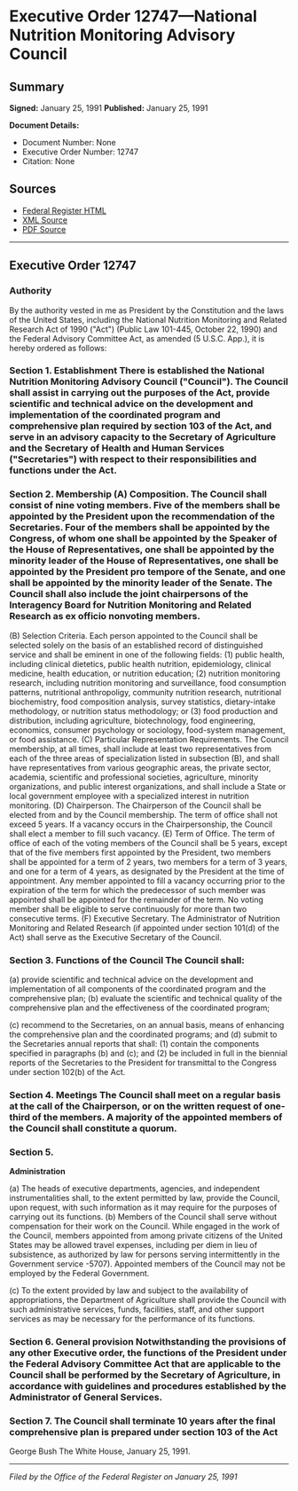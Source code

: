 # Executive Order 12747—National Nutrition Monitoring Advisory Council

## Summary

**Signed:** January 25, 1991
**Published:** January 25, 1991

**Document Details:**
- Document Number: None
- Executive Order Number: 12747
- Citation: None

## Sources
- [Federal Register HTML](https://www.presidency.ucsb.edu/documents/executive-order-12747-national-nutrition-monitoring-advisory-council)
- [XML Source](None)
- [PDF Source](None)

---

## Executive Order 12747

### Authority

By the authority vested in me as President by the Constitution and the laws of the United States, including the National Nutrition Monitoring and Related Research Act of 1990 ("Act") (Public Law 101-445, October 22, 1990) and the Federal Advisory Committee Act, as amended (5 U.S.C. App.), it is hereby ordered as follows:
### Section 1. Establishment There is established the National Nutrition Monitoring Advisory Council ("Council"). The Council shall assist in carrying out the purposes of the Act, provide scientific and technical advice on the development and implementation of the coordinated program and comprehensive plan required by section 103 of the Act, and serve in an advisory capacity to the Secretary of Agriculture and the Secretary of Health and Human Services ("Secretaries") with respect to their responsibilities and functions under the Act.

### Section 2. Membership (A) Composition. The Council shall consist of nine voting members. Five of the members shall be appointed by the President upon the recommendation of the Secretaries. Four of the members shall be appointed by the Congress, of whom one shall be appointed by the Speaker of the House of Representatives, one shall be appointed by the minority leader of the House of Representatives, one shall be appointed by the President pro tempore of the Senate, and one shall be appointed by the minority leader of the Senate. The Council shall also include the joint chairpersons of the Interagency Board for Nutrition Monitoring and Related Research as ex officio nonvoting members.

(B) Selection Criteria. Each person appointed to the Council shall be selected solely on the basis of an established record of distinguished service and shall be eminent in one of the following fields:
    (1) public health, including clinical dietetics, public health nutrition, epidemiology, clinical medicine, health education, or nutrition education;
    (2) nutrition monitoring research, including nutrition monitoring and surveillance, food consumption patterns, nutritional anthropoligy, community nutrition research, nutritional biochemistry, food composition analysis, survey statistics, dietary-intake methodology, or nutrition status methodology; or
    (3) food production and distribution, including agriculture, biotechnology, food engineering, economics, consumer psychology or sociology, food-system management, or food assistance.
(C) Particular Representation Requirements. The Council membership, at all times, shall include at least two representatives from each of the three areas of specialization listed in subsection (B), and shall have representatives from various geographic areas, the private sector, academia, scientific and professional societies, agriculture, minority organizations, and public interest organizations, and shall include a State or local government employee with a specialized interest in nutrition monitoring.
(D) Chairperson. The Chairperson of the Council shall be elected from and by the Council membership. The term of office shall not exceed 5 years. If a vacancy occurs in the Chairpersonship, the Council shall elect a member to fill such vacancy.
(E) Term of Office. The term of office of each of the voting members of the Council shall be 5 years, except that of the five members first appointed by the President, two members shall be appointed for a term of 2 years, two members for a term of 3 years, and one for a term of 4 years, as designated by the President at the time of appointment. Any member appointed to fill a vacancy occurring prior to the expiration of the term for which the predecessor of such member was appointed shall be appointed for the remainder of the term. No voting member shall be eligible to serve continuously for more than two consecutive terms.
(F) Executive Secretary. The Administrator of Nutrition Monitoring and Related Research (if appointed under section 101(d) of the Act) shall serve as the Executive Secretary of the Council.

### Section 3. Functions of the Council The Council shall:

(a) provide scientific and technical advice on the development and implementation of all components of the coordinated program and the comprehensive plan;
(b) evaluate the scientific and technical quality of the comprehensive plan and the effectiveness of the coordinated program;

(c) recommend to the Secretaries, on an annual basis, means of enhancing the comprehensive plan and the coordinated programs; and
(d) submit to the Secretaries annual reports that shall: (1) contain the components specified in paragraphs (b) and (c); and (2) be included in full in the biennial reports of the Secretaries to the President for transmittal to the Congress under section 102(b) of the Act.

### Section 4. Meetings The Council shall meet on a regular basis at the call of the Chairperson, or on the written request of one-third of the members. A majority of the appointed members of the Council shall constitute a quorum.

### Section 5.

**Administration**

(a) The heads of executive departments, agencies, and independent instrumentalities shall, to the extent permitted by law, provide the Council, upon request, with such information as it may require for the purposes of carrying out its functions.
(b) Members of the Council shall serve without compensation for their work on the Council. While engaged in the work of the Council, members appointed from among private citizens of the United States may be allowed travel expenses, including per diem in lieu of subsistence, as authorized by law for persons serving intermittently in the Government service -5707). Appointed members of the Council may not be employed by the Federal Government.

(c) To the extent provided by law and subject to the availability of appropriations, the Department of Agriculture shall provide the Council with such administrative services, funds, facilities, staff, and other support services as may be necessary for the performance of its functions.
### Section 6. General provision Notwithstanding the provisions of any other Executive order, the functions of the President under the Federal Advisory Committee Act that are applicable to the Council shall be performed by the Secretary of Agriculture, in accordance with guidelines and procedures established by the Administrator of General Services.

### Section 7. The Council shall terminate 10 years after the final comprehensive plan is prepared under section 103 of the Act

George Bush
The White House,
January 25, 1991.

---

*Filed by the Office of the Federal Register on January 25, 1991*
